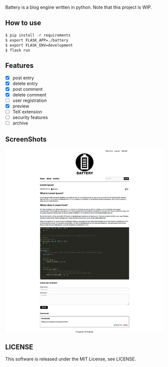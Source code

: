 Battery is a blog engine written in python. Note that this project is WIP.

## How to use

```
$ pip install -r requirements
$ export FLASK_APP=./battery
$ export FLASK_ENV=development
$ flask run
```

## Features
- [x] post entry
- [x] delete entry
- [x] post comment
- [x] delete comment
- [ ] user registration
- [x] preview
- [ ] TeX extension
- [ ] security features
- [ ] archive

## ScreenShots
![entry page](img/entry-page-screenshot.png)

## LICENSE
This software is released under the MIT License, see LICENSE.
